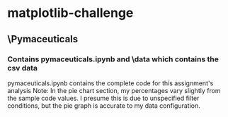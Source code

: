 # matplotlib-challenge
## \Pymaceuticals
### Contains pymaceuticals.ipynb and \data which contains the csv data
pymaceuticals.ipynb contains the complete code for this assignment's analysis
Note: In the pie chart section, my percentages vary slightly from the sample code values. I presume this is due to unspecified filter conditions, but the pie graph is accurate to my data configuration.
